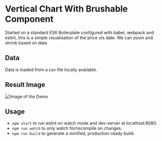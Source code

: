 # Vertical Chart With Brushable Component
Started on a standard ES6 Boilerplate configured with babel, webpack and eslint, this is a simple visualisation of the price v/s date. We can zoom and shrink based on data

## Data
Data is loaded from a csv file locally available.


## Result Image 
![Image of the Demo](https://i.imgur.com/mzZElnJ.gif)

## Usage
* `npm start` to run eslint on watch mode and dev-server at localhost:8080.
* `npm run watch` to only watch for/recompile on changes.
* `npm run build` to generate a minified, production-ready build.